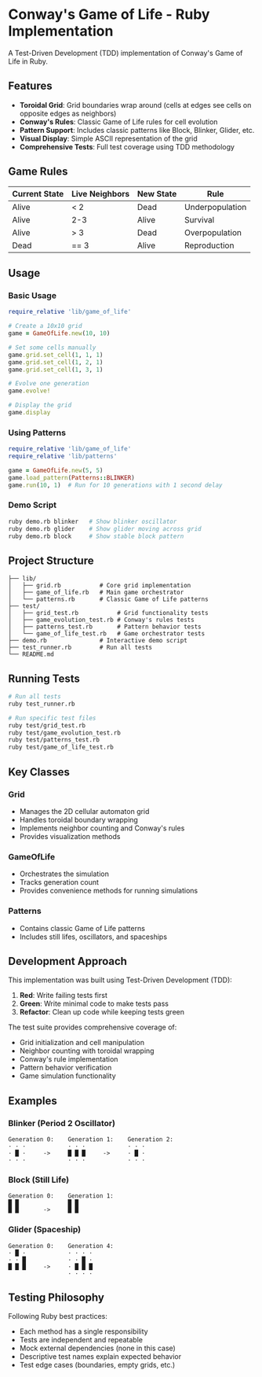 # Conway's Game of Life - Ruby Implementation

A Test-Driven Development (TDD) implementation of Conway's Game of Life in Ruby.

## Features

- **Toroidal Grid**: Grid boundaries wrap around (cells at edges see cells on opposite edges as neighbors)
- **Conway's Rules**: Classic Game of Life rules for cell evolution
- **Pattern Support**: Includes classic patterns like Block, Blinker, Glider, etc.
- **Visual Display**: Simple ASCII representation of the grid
- **Comprehensive Tests**: Full test coverage using TDD methodology

## Game Rules

| Current State | Live Neighbors | New State | Rule |
|---------------|----------------|-----------|------|
| Alive         | < 2            | Dead      | Underpopulation |
| Alive         | 2-3            | Alive     | Survival |
| Alive         | > 3            | Dead      | Overpopulation |
| Dead          | == 3           | Alive     | Reproduction |

## Usage

### Basic Usage

```ruby
require_relative 'lib/game_of_life'

# Create a 10x10 grid
game = GameOfLife.new(10, 10)

# Set some cells manually
game.grid.set_cell(1, 1, 1)
game.grid.set_cell(1, 2, 1)
game.grid.set_cell(1, 3, 1)

# Evolve one generation
game.evolve!

# Display the grid
game.display
```

### Using Patterns

```ruby
require_relative 'lib/game_of_life'
require_relative 'lib/patterns'

game = GameOfLife.new(5, 5)
game.load_pattern(Patterns::BLINKER)
game.run(10, 1)  # Run for 10 generations with 1 second delay
```

### Demo Script

```bash
ruby demo.rb blinker   # Show blinker oscillator
ruby demo.rb glider    # Show glider moving across grid
ruby demo.rb block     # Show stable block pattern
```

## Project Structure

```
├── lib/
│   ├── grid.rb           # Core grid implementation
│   ├── game_of_life.rb   # Main game orchestrator
│   └── patterns.rb       # Classic Game of Life patterns
├── test/
│   ├── grid_test.rb           # Grid functionality tests
│   ├── game_evolution_test.rb # Conway's rules tests
│   ├── patterns_test.rb       # Pattern behavior tests
│   └── game_of_life_test.rb   # Game orchestrator tests
├── demo.rb               # Interactive demo script
├── test_runner.rb        # Run all tests
└── README.md
```

## Running Tests

```bash
# Run all tests
ruby test_runner.rb

# Run specific test files
ruby test/grid_test.rb
ruby test/game_evolution_test.rb
ruby test/patterns_test.rb
ruby test/game_of_life_test.rb
```

## Key Classes

### Grid
- Manages the 2D cellular automaton grid
- Handles toroidal boundary wrapping
- Implements neighbor counting and Conway's rules
- Provides visualization methods

### GameOfLife
- Orchestrates the simulation
- Tracks generation count
- Provides convenience methods for running simulations

### Patterns
- Contains classic Game of Life patterns
- Includes still lifes, oscillators, and spaceships

## Development Approach

This implementation was built using Test-Driven Development (TDD):

1. **Red**: Write failing tests first
2. **Green**: Write minimal code to make tests pass
3. **Refactor**: Clean up code while keeping tests green

The test suite provides comprehensive coverage of:
- Grid initialization and cell manipulation
- Neighbor counting with toroidal wrapping
- Conway's rule implementation
- Pattern behavior verification
- Game simulation functionality

## Examples

### Blinker (Period 2 Oscillator)
```
Generation 0:    Generation 1:    Generation 2:
· · ·            · · ·            · · ·
· █ ·     ->     █ █ █     ->     · █ ·
· · ·            · · ·            · · ·
```

### Block (Still Life)
```
Generation 0:    Generation 1:
█ █              █ █
█ █       ->     █ █
```

### Glider (Spaceship)
```
Generation 0:    Generation 4:
· █ ·            · · · ·
· · █            · · █ ·
█ █ █     ->     · █ █ █
                 · · · ·
```

## Testing Philosophy

Following Ruby best practices:
- Each method has a single responsibility
- Tests are independent and repeatable
- Mock external dependencies (none in this case)
- Descriptive test names explain expected behavior
- Test edge cases (boundaries, empty grids, etc.)